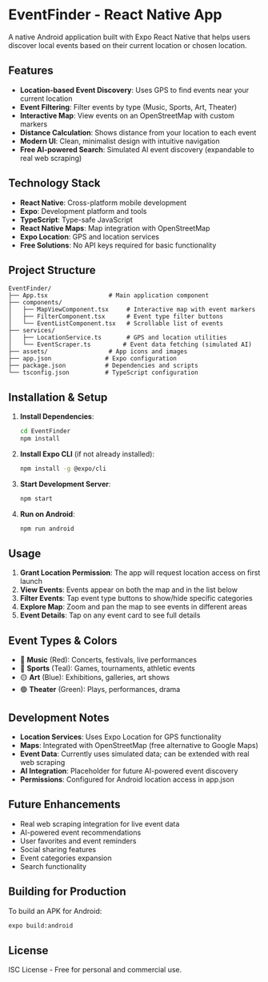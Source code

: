 # EventFinder - React Native App

A native Android application built with Expo React Native that helps users discover local events based on their current location or chosen location.

## Features

- **Location-based Event Discovery**: Uses GPS to find events near your current location
- **Event Filtering**: Filter events by type (Music, Sports, Art, Theater)
- **Interactive Map**: View events on an OpenStreetMap with custom markers
- **Distance Calculation**: Shows distance from your location to each event
- **Modern UI**: Clean, minimalist design with intuitive navigation
- **Free AI-powered Search**: Simulated AI event discovery (expandable to real web scraping)

## Technology Stack

- **React Native**: Cross-platform mobile development
- **Expo**: Development platform and tools
- **TypeScript**: Type-safe JavaScript
- **React Native Maps**: Map integration with OpenStreetMap
- **Expo Location**: GPS and location services
- **Free Solutions**: No API keys required for basic functionality

## Project Structure

```
EventFinder/
├── App.tsx                 # Main application component
├── components/
│   ├── MapViewComponent.tsx     # Interactive map with event markers
│   ├── FilterComponent.tsx      # Event type filter buttons
│   └── EventListComponent.tsx   # Scrollable list of events
├── services/
│   ├── LocationService.ts       # GPS and location utilities
│   └── EventScraper.ts         # Event data fetching (simulated AI)
├── assets/                 # App icons and images
├── app.json               # Expo configuration
├── package.json           # Dependencies and scripts
└── tsconfig.json          # TypeScript configuration
```

## Installation & Setup

1. **Install Dependencies**:
   ```bash
   cd EventFinder
   npm install
   ```

2. **Install Expo CLI** (if not already installed):
   ```bash
   npm install -g @expo/cli
   ```

3. **Start Development Server**:
   ```bash
   npm start
   ```

4. **Run on Android**:
   ```bash
   npm run android
   ```

## Usage

1. **Grant Location Permission**: The app will request location access on first launch
2. **View Events**: Events appear on both the map and in the list below
3. **Filter Events**: Tap event type buttons to show/hide specific categories
4. **Explore Map**: Zoom and pan the map to see events in different areas
5. **Event Details**: Tap on any event card to see full details

## Event Types & Colors

- 🔴 **Music** (Red): Concerts, festivals, live performances
- 🔵 **Sports** (Teal): Games, tournaments, athletic events  
- 🟡 **Art** (Blue): Exhibitions, galleries, art shows
- 🟢 **Theater** (Green): Plays, performances, drama

## Development Notes

- **Location Services**: Uses Expo Location for GPS functionality
- **Maps**: Integrated with OpenStreetMap (free alternative to Google Maps)
- **Event Data**: Currently uses simulated data; can be extended with real web scraping
- **AI Integration**: Placeholder for future AI-powered event discovery
- **Permissions**: Configured for Android location access in app.json

## Future Enhancements

- Real web scraping integration for live event data
- AI-powered event recommendations
- User favorites and event reminders
- Social sharing features
- Event categories expansion
- Search functionality

## Building for Production

To build an APK for Android:

```bash
expo build:android
```

## License

ISC License - Free for personal and commercial use.
